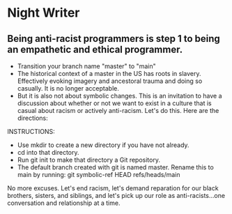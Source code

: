 # Night Writer

## Being anti-racist programmers is step 1 to being an empathetic and ethical programmer.  
- Transition your branch name "master" to "main"
- The historical context of a master in the US has roots in slavery.  Effectively evoking imagery and ancestoral trauma and doing so casually.  It is no longer acceptable.  
- But it is also not about symbolic changes.  This is an invitation to have a discussion about whether or not we want to exist in a culture that is casual about racism or actively anti-racism.  Let's do this.  Here are the directions:

INSTRUCTIONS:
- Use mkdir to create a new directory if you have not already.
- cd into that directory.
- Run git init to make that directory a Git repository.
- The default branch created with git is named master. Rename this to main by running: git symbolic-ref HEAD refs/heads/main

No more excuses.  Let's end racism, let's demand reparation for our black brothers, sisters, and siblings, and let's pick up our role as anti-racists...one conversation and relationship at a time.
